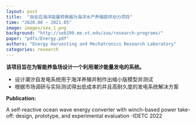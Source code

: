 ```yaml
---
layout: post
title:  "自反应海洋能量转换器为海洋水产养殖提供动力项目"
time: "2020.08 – 2021.05"
image: images/sea_1.png
background: "http://seb199.me.vt.edu/zuo/research-programs/"
paper: "pdfs/Energy.pdf"
authors: "Energy Harvesting and Mechatronics Research Laboratory"
categories: research
---
```

**该项目旨在为智能养鱼场设计一个利用潮汐能量发电的系统。** 
- 设计潮汐自发电系统用于海洋养殖并制作出缩小版模型并测试
- 根据市场调研与实际测试得出低成本的并且高耐久度的发电系统解决方案

**Publication:**

A self-reactive ocean wave energy converter with winch-based power take-off: design, prototype, and experimental evaluation -IDETC 2022

